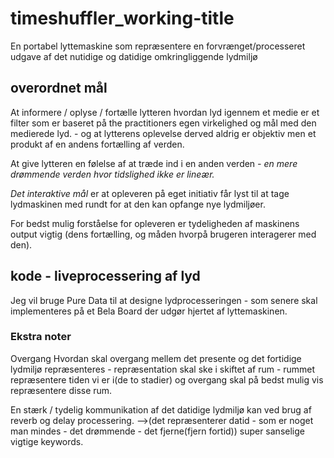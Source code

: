 # timeshuffler_working-title
En portabel lyttemaskine som repræsentere en forvrænget/processeret udgave af det nutidige og datidige omkringliggende lydmiljø
## overordnet mål

At informere / oplyse / fortælle lytteren hvordan lyd igennem et medie er et filter som er baseret på the practitioners egen virkelighed og mål med den medierede lyd. - og at lytterens oplevelse derved aldrig er objektiv men et produkt af en andens fortælling af verden.

At give lytteren en følelse af at træde ind i en anden verden <em>- en mere drømmende verden hvor tidslighed ikke er lineær.</em>

<em>Det interaktive mål</em> er at opleveren på eget initiativ får lyst til at tage lydmaskinen med rundt for at den kan opfange nye lydmiljøer.

For bedst mulig forståelse for opleveren er tydeligheden af maskinens output vigtig (dens fortælling, og måden hvorpå brugeren interagerer med den).

## kode - liveprocessering af lyd

Jeg vil bruge Pure Data til at designe lydprocesseringen - som senere skal implementeres på et Bela Board der udgør hjertet af lyttemaskinen.

### Ekstra noter
Overgang
Hvordan skal overgang mellem det presente og det fortidige lydmiljø repræsenteres - repræsentation skal ske i skiftet af rum - rummet repræsentere tiden vi er i(de to stadier) og overgang skal på bedst mulig vis repræsentere disse rum.

En stærk / tydelig kommunikation af det datidige lydmiljø kan ved brug af reverb og delay processering.
—->(det repræsenterer datid - som er noget man mindes - det drømmende - det fjerne(fjern fortid)) super sanselige vigtige keywords.
